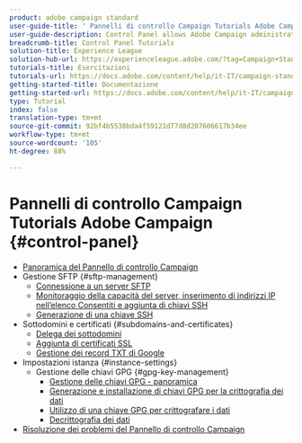 ```yaml
---
product: adobe campaign standard
user-guide-title: ' Pannelli di controllo Campaign Tutorials Adobe Campaign'
user-guide-description: Control Panel allows Adobe Campaign administrators to monitor key assets and perform administrative tasks, such as managing the SFTP storage by instance or allow list IP addresses.
breadcrumb-title: Control Panel Tutorials
solution-title: Experience League
solution-hub-url: https://experienceleague.adobe.com/?tag=Campaign+Standard#recommended/solutions/campaign
tutorials-title: Esercitazioni
tutorials-url: https://docs.adobe.com/content/help/it-IT/campaign-standard-learn/tutorials/overview.html
getting-started-title: Documentazione
getting-started-url: https://docs.adobe.com/content/help/it-IT/campaign-standard/using/campaign-standard-home.html
type: Tutorial
index: false
translation-type: tm+mt
source-git-commit: 92bf4b5538bda4f59121d77d8d207606617b34ee
workflow-type: tm+mt
source-wordcount: '105'
ht-degree: 88%

---
```



#  Pannelli di controllo Campaign Tutorials Adobe Campaign {#control-panel}

+ [Panoramica del Pannello di controllo Campaign](/help/control-panel-tutorials/control-panel-overview.md)
+ Gestione SFTP {#sftp-management}
   + [Connessione a un server SFTP](/help/control-panel-tutorials/sftp-management/connect-to-sftp-server.md)
   + [Monitoraggio della capacità del server, inserimento di indirizzi IP nell’elenco Consentiti e aggiunta di chiavi SSH](/help/control-panel-tutorials/sftp-management/monitoring-server-capacity-allow-listing-adding-ssh-key.md)
   + [Generazione di una chiave SSH](/help/control-panel-tutorials/sftp-management/generate-ssh-key.md)
+ Sottodomini e certificati {#subdomains-and-certificates}
   + [Delega dei sottodomini](/help/control-panel-tutorials/subdomains-and-certificates/subdomain-delegation.md)
   + [Aggiunta di certificati SSL](/help/control-panel-tutorials/subdomains-and-certificates/adding-ssl-certificates.md)
   + [Gestione dei record TXT di Google](/help/control-panel-tutorials/subdomains-and-certificates/google-txt-record-management.md)
+ Impostazioni istanza {#instance-settings}
   + Gestione delle chiavi GPG {#gpg-key-management}
      + [Gestione delle chiavi GPG - panoramica](/help/control-panel-tutorials/instance-settings/gpg-key-management/gpg-key-management-overview.md)
      + [Generazione e installazione di chiavi GPG per la crittografia dei dati](/help/control-panel-tutorials/instance-settings/gpg-key-management/generating-and-installing-gpg-keys-for-data-encryption.md)
      + [Utilizzo di una chiave GPG per crittografare i dati](/help/control-panel-tutorials/instance-settings/gpg-key-management/using-a-gpg-key-to-encrypt-data.md)
      + [Decrittografia dei dati](/help/control-panel-tutorials/instance-settings/gpg-key-management/decrypting-data.md)
+ [Risoluzione dei problemi del Pannello di controllo Campaign](/help/control-panel-tutorials/trouble-shooting.md)